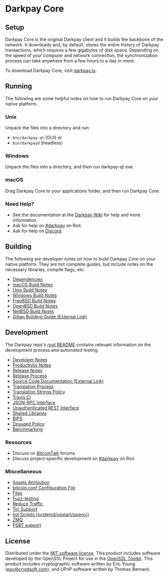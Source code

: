 Darkpay Core
=============

Setup
---------------------
Darkpay Core is the original Darkpay client and it builds the backbone of the network. It downloads and, by default, stores the entire history of Darkpay transactions, which requires a few gigabytes of disk space. Depending on the speed of your computer and network connection, the synchronization process can take anywhere from a few hours to a day or more.

To download Darkpay Core, visit [darkpay.io](https://darkpay.io/downloads/).

Running
---------------------
The following are some helpful notes on how to run Darkpay Core on your native platform.

### Unix

Unpack the files into a directory and run:

- `bin/darkpay-qt` (GUI) or
- `bin/darkpayd` (headless)

### Windows

Unpack the files into a directory, and then run darkpay-qt.exe.

### macOS

Drag Darkpay Core to your applications folder, and then run Darkpay Core.

### Need Help?

* See the documentation at the [Darkpay Wiki](https://darkpay.wiki/start)
for help and more information.
* Ask for help on [#darkpay](https://riot.im/app/#/room/#darkpay:matrix.org) on Riot.
* Ask for help on [Discord](https://discord.me/darkpay).

Building
---------------------
The following are developer notes on how to build Darkpay Core on your native platform. They are not complete guides, but include notes on the necessary libraries, compile flags, etc.

- [Dependencies](dependencies.md)
- [macOS Build Notes](build-osx.md)
- [Unix Build Notes](build-unix.md)
- [Windows Build Notes](build-windows.md)
- [FreeBSD Build Notes](build-freebsd.md)
- [OpenBSD Build Notes](build-openbsd.md)
- [NetBSD Build Notes](build-netbsd.md)
- [Gitian Building Guide (External Link)](https://github.com/bitcoin-core/docs/blob/master/gitian-building.md)

Development
---------------------
The Darkpay repo's [root README](/README.md) contains relevant information on the development process and automated testing.

- [Developer Notes](developer-notes.md)
- [Productivity Notes](productivity.md)
- [Release Notes](release-notes.md)
- [Release Process](release-process.md)
- [Source Code Documentation (External Link)](https://dev.visucore.com/bitcoin/doxygen/)
- [Translation Process](translation_process.md)
- [Translation Strings Policy](translation_strings_policy.md)
- [Travis CI](travis-ci.md)
- [JSON-RPC Interface](JSON-RPC-interface.md)
- [Unauthenticated REST Interface](REST-interface.md)
- [Shared Libraries](shared-libraries.md)
- [BIPS](bips.md)
- [Dnsseed Policy](dnsseed-policy.md)
- [Benchmarking](benchmarking.md)

### Resources
* Discuss on [BitcoinTalk](https://bitcointalk.org/index.php?topic=1835782.0) forums.
* Discuss project-specific development on [#darkpay](https://riot.im/app/#/room/#darkpay-dev:matrix.org) on Riot.

### Miscellaneous
- [Assets Attribution](assets-attribution.md)
- [bitcoin.conf Configuration File](bitcoin-conf.md)
- [Files](files.md)
- [Fuzz-testing](fuzzing.md)
- [Reduce Traffic](reduce-traffic.md)
- [Tor Support](tor.md)
- [Init Scripts (systemd/upstart/openrc)](init.md)
- [ZMQ](zmq.md)
- [PSBT support](psbt.md)

License
---------------------
Distributed under the [MIT software license](/COPYING).
This product includes software developed by the OpenSSL Project for use in the [OpenSSL Toolkit](https://www.openssl.org/). This product includes
cryptographic software written by Eric Young ([eay@cryptsoft.com](mailto:eay@cryptsoft.com)), and UPnP software written by Thomas Bernard.
